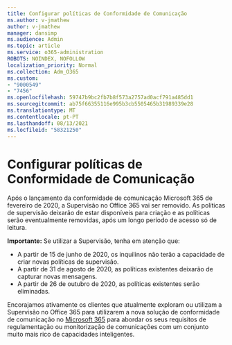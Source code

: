 ```yaml
---
title: Configurar políticas de Conformidade de Comunicação
ms.author: v-jmathew
author: v-jmathew
manager: dansimp
ms.audience: Admin
ms.topic: article
ms.service: o365-administration
ROBOTS: NOINDEX, NOFOLLOW
localization_priority: Normal
ms.collection: Adm_O365
ms.custom:
- "9000549"
- "7456"
ms.openlocfilehash: 59747b9bc2fb7b8f573a2757ad0acf791a485dd1
ms.sourcegitcommit: ab75f66355116e995b3cb5505465b31989339e28
ms.translationtype: MT
ms.contentlocale: pt-PT
ms.lasthandoff: 08/13/2021
ms.locfileid: "58321250"
---
```

# <a name="configure-communication-compliance-policies"></a>Configurar políticas de Conformidade de Comunicação

Após o lançamento da conformidade de comunicação Microsoft 365 de fevereiro de 2020, a Supervisão no Office 365 vai ser removido. As políticas de supervisão deixarão de estar disponíveis para criação e as políticas serão eventualmente removidas, após um longo período de acesso só de leitura.

**Importante:** Se utilizar a Supervisão, tenha em atenção que:

- A partir de 15 de junho de 2020, os inquilinos não terão a capacidade de criar novas políticas de supervisão.
- A partir de 31 de agosto de 2020, as políticas existentes deixarão de capturar novas mensagens.
- A partir de 26 de outubro de 2020, as políticas existentes serão eliminadas.

Encorajamos ativamente os clientes que atualmente exploram ou utilizam a Supervisão no Office 365 para utilizarem a nova solução de conformidade de comunicação no [Microsoft 365](https://go.microsoft.com/fwlink/?linkid=2128593) para abordar os seus requisitos de regulamentação ou monitorização de comunicações com um conjunto muito mais rico de capacidades inteligentes.
